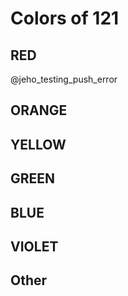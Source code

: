 # Colors of 121

## RED
@jeho_testing_push_error

## ORANGE

## YELLOW

## GREEN

## BLUE

## VIOLET

## Other
